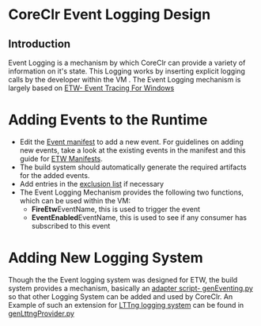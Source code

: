 # CoreClr Event Logging Design

## Introduction

Event Logging is a mechanism by which CoreClr can provide a variety of information on it's state. This Logging works by inserting explicit logging calls by the developer within the VM . The Event Logging mechanism is largely based on [ETW- Event Tracing For Windows](https://msdn.microsoft.com/library/windows/desktop/bb968803(v=vs.85).aspx)

# Adding Events to the Runtime

- Edit the [Event manifest](../../src/coreclr/src/vm/ClrEtwAll.man) to add a new event. For guidelines on adding new events, take a  look at the existing events in the manifest and this guide for [ETW Manifests](https://msdn.microsoft.com/library/dd996930%28v=vs.85%29.aspx?f=255&MSPPError=-2147217396).
- The build system should automatically generate the required artifacts for the added events.
- Add entries in the [exclusion list](../../src/coreclr/src/vm/ClrEtwAllMeta.lst) if necessary
- The Event Logging Mechanism provides the following two functions, which can be used within the VM:
	- **FireEtw**EventName, this is used to trigger the event
	- **EventEnabled**EventName, this is used to see if any consumer has subscribed to this event


# Adding New Logging System

Though the the Event logging system was designed for ETW, the build system provides a mechanism, basically an [adapter script- genEventing.py](../../src/coreclr/src/scripts/genEventing.py) so that other Logging System can be added and used by CoreClr. An Example of such an extension for [LTTng logging system](https://lttng.org/) can be found in [genLttngProvider.py](../../src/coreclr/src/scripts/genLttngProvider.py )

